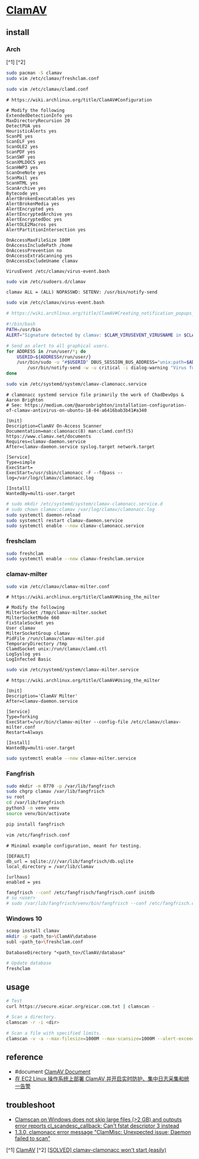 # [ClamAV](https://www.clamav.net/)

## install

### Arch

[^1] [^2]

```sh
sudo pacman -S clamav
sudo vim /etc/clamav/freshclam.conf
```

```sh
sudo vim /etc/clamav/clamd.conf
```

```
# https://wiki.archlinux.org/title/ClamAV#Configuration

# Modify the following
ExtendedDetectionInfo yes
MaxDirectoryRecursion 20
DetectPUA yes
HeuristicAlerts yes
ScanPE yes
ScanELF yes
ScanOLE2 yes
ScanPDF yes
ScanSWF yes
ScanXMLDOCS yes
ScanHWP3 yes
ScanOneNote yes
ScanMail yes
ScanHTML yes
ScanArchive yes
Bytecode yes
AlertBrokenExecutables yes
AlertBrokenMedia yes
AlertEncrypted yes
AlertEncryptedArchive yes
AlertEncryptedDoc yes
AlertOLE2Macros yes
AlertPartitionIntersection yes

OnAccessMaxFileSize 100M
OnAccessIncludePath /home
OnAccessPrevention no
OnAccessExtraScanning yes
OnAccessExcludeUname clamav

VirusEvent /etc/clamav/virus-event.bash
```

```sh
sudo vim /etc/sudoers.d/clamav
```

```
clamav ALL = (ALL) NOPASSWD: SETENV: /usr/bin/notify-send
```

```sh
sudo vim /etc/clamav/virus-event.bash
```

```bash
# https://wiki.archlinux.org/title/ClamAV#Creating_notification_popups_for_alerts

#!/bin/bash
PATH=/usr/bin
ALERT="Signature detected by clamav: $CLAM_VIRUSEVENT_VIRUSNAME in $CLAM_VIRUSEVENT_FILENAME"

# Send an alert to all graphical users.
for ADDRESS in /run/user/*; do
	USERID=${ADDRESS#/run/user/}
	/usr/bin/sudo -u "#$USERID" DBUS_SESSION_BUS_ADDRESS="unix:path=$ADDRESS/bus" PATH=${PATH} \
		/usr/bin/notify-send -w -u critical -i dialog-warning "Virus found!" "$ALERT"
done
```

```sh
sudo vim /etc/systemd/system/clamav-clamonacc.service
```

```
# clamonacc systemd service file primarily the work of ChadDevOps & Aaron Brighton
# See: https://medium.com/@aaronbrighton/installation-configuration-of-clamav-antivirus-on-ubuntu-18-04-a6416bab3b41#a340

[Unit]
Description=ClamAV On-Access Scanner
Documentation=man:clamonacc(8) man:clamd.conf(5) https://www.clamav.net/documents
Requires=clamav-daemon.service
After=clamav-daemon.service syslog.target network.target

[Service]
Type=simple
ExecStart=
ExecStart=/usr/sbin/clamonacc -F --fdpass --log=/var/log/clamav/clamonacc.log

[Install]
WantedBy=multi-user.target
```

```sh
# sudo mkdir /etc/systemd/system/clamav-clamonacc.service.d
# sudo chown clamav:clamav /var/log/clamav/clamonacc.log
sudo systemctl daemon-reload
sudo systemctl restart clamav-daemon.service
sudo systemctl enable --now clamav-clamonacc.service
```

### freshclam

```sh
sudo freshclam
sudo systemctl enable --now clamav-freshclam.service
```

### clamav-milter

```sh
sudo vim /etc/clamav/clamav-milter.conf
```

```
# https://wiki.archlinux.org/title/ClamAV#Using_the_milter

# Modify the following
MilterSocket /tmp/clamav-milter.socket
MilterSocketMode 660
FixStaleSocket yes
User clamav
MilterSocketGroup clamav
PidFile /run/clamav/clamav-milter.pid
TemporaryDirectory /tmp
ClamdSocket unix:/run/clamav/clamd.ctl
LogSyslog yes
LogInfected Basic
```

```sh
sudo vim /etc/systemd/system/clamav-milter.service
```

```
# https://wiki.archlinux.org/title/ClamAV#Using_the_milter

[Unit]
Description='ClamAV Milter'
After=clamav-daemon.service

[Service]
Type=forking
ExecStart=/usr/bin/clamav-milter --config-file /etc/clamav/clamav-milter.conf
Restart=Always

[Install]
WantedBy=multi-user.target
```

```sh
sudo systemctl enable --now clamav-milter.service
```

### Fangfrish

```sh
sudo mkdir -m 0770 -p /var/lib/fangfrisch
sudo chgrp clamav /var/lib/fangfrisch
su root
cd /var/lib/fangfrisch
python3 -m venv venv
source venv/bin/activate
```

```sh
pip install fangfrisch
```

```sh
vim /etc/fangfrisch.conf
```

```
# Minimal example configuration, meant for testing.

[DEFAULT]
db_url = sqlite:////var/lib/fangfrisch/db.sqlite
local_directory = /var/lib/clamav

[urlhaus]
enabled = yes
```

```sh
fangfrisch --conf /etc/fangfrisch/fangfrisch.conf initdb
# su <user>
# sudo /var/lib/fangfrisch/venv/bin/fangfrisch --conf /etc/fangfrisch.conf initdb
```

### Windows 10

```sh
scoop install clamav
mkdir -p <path_to>\ClamAV\database
subl <path_to>\freshclam.conf
```

```
DatabaseDirectory "<path_to>/ClamAV/database"
```

```sh
# Update database
freshclam
```

## usage

```sh
# Test
curl https://secure.eicar.org/eicar.com.txt | clamscan -
```

```sh
# Scan a directory.
clamscan -r -i <dir>
```

```sh
# Scan a file with specified limits.
clamscan -v -a --max-filesize=1000M --max-scansize=1000M --alert-exceeds-max=yes <file>
```

## reference

- #document [ClamAV Document](https://docs.clamav.net/)
- [在 EC2 Linux 操作系统上部署 ClamAV 并开启实时防护、集中日志采集和统一告警](https://aws.amazon.com/cn/blogs/china/deploy-clamav-on-ec2-with-realtime-scan-and-centralized-alarm/)

## troubleshoot

- [Clamscan on Windows does not skip large files (>2 GB) and outputs error reports cl_scandesc_callback: Can't fstat descriptor 3 instead](https://github.com/Cisco-Talos/clamav/issues/1315)
- [1.3.0, clamonacc error message "ClamMisc: Unexpected issue; Daemon failed to scan"](https://github.com/Cisco-Talos/clamav/issues/1178)

[^1] [ClamAV](https://wiki.archlinux.org/title/ClamAV)
[^2] [[SOLVED] clamav-clamonacc won't start (easily)](https://bbs.archlinux.org/viewtopic.php?id=267222)
